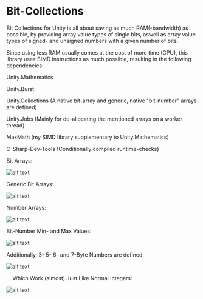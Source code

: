 # Bit-Collections

Bit Collections for Unity is all about saving as much RAM(-bandwidth) as possible, by providing array value types of single bits, aswell as array value types of signed- and unsigned numbers with a given number of bits.

Since using less RAM usually comes at the cost of more time (CPU), this library uses SIMD instructions as much possible, resulting in the following dependencies:

Unity.Mathematics

Unity.Burst

Unity.Collections (A native bit-array and generic, native "bit-number" arrays are defined)

Unity.Jobs (Mainly for de-allocating the mentioned arrays on a worker thread)

MaxMath (my SIMD library supplementary to Unity.Mathematics)

C-Sharp-Dev-Tools (Conditionally compiled runtime-checks)






Bit Arrays:

![alt text](https://i.imgur.com/uStN0LF.png)




Generic Bit Arrays:

![alt text](https://i.imgur.com/mvWMvll.png)




Number Arrays:

![alt text](https://i.imgur.com/ViNwApd.png)




Bit-Number Min- and Max Values:

![alt text](https://i.imgur.com/snM6KaI.png)




Additionally, 3- 5- 6- and 7-Byte Numbers are defined:

![alt text](https://i.imgur.com/Gl8eguA.png)




... Which Work (almost) Just Like Normal Integers:

![alt text](https://i.imgur.com/KD670VA.png)
